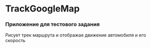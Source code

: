 # TrackGoogleMap
### Приложение для тестового задания
Рисует трек маршрута и отображае движение автомобиля и его скорость
